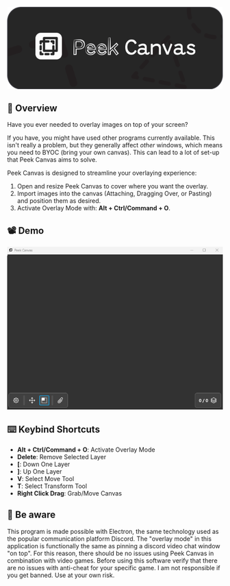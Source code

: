 ![electron-vite-react.gif](/public/logo.png)

## 🌱 Overview

Have you ever needed to overlay images on top of your screen?

If you have, you might have used other programs currently available. This isn't really a problem, but they generally affect *other* windows, which means you need to BYOC (bring your own canvas). This can lead to a lot of set-up that Peek Canvas aims to solve.

Peek Canvas is designed to streamline your overlaying experience:

1. Open and resize Peek Canvas to cover where you want the overlay.
2. Import images into the canvas (Attaching, Dragging Over, or Pasting) and position them as desired.
3. Activate Overlay Mode with: **Alt + Ctrl/Command + O**.

## 📽️ Demo

![electron-vite-react.gif](/public/demo.gif)

## ⌨️ Keybind Shortcuts
- **Alt + Ctrl/Command + O**: Activate Overlay Mode
- **Delete**: Remove Selected Layer
- **[**: Down One Layer
- **]**: Up One Layer
- **V**: Select Move Tool
- **T**: Select Transform Tool
- **Right Click Drag**: Grab/Move Canvas

## 🚨 Be aware

This program is made possible with Electron, the same technology used as the popular communication platform Discord. The "overlay mode" in this application is functionally the same as pinning a discord video chat window "on top". For this reason, there should be no issues using Peek Canvas in combination with video games. Before using this software verify that there are no issues with anti-cheat for your specific game. I am not responsible if you get banned. Use at your own risk.